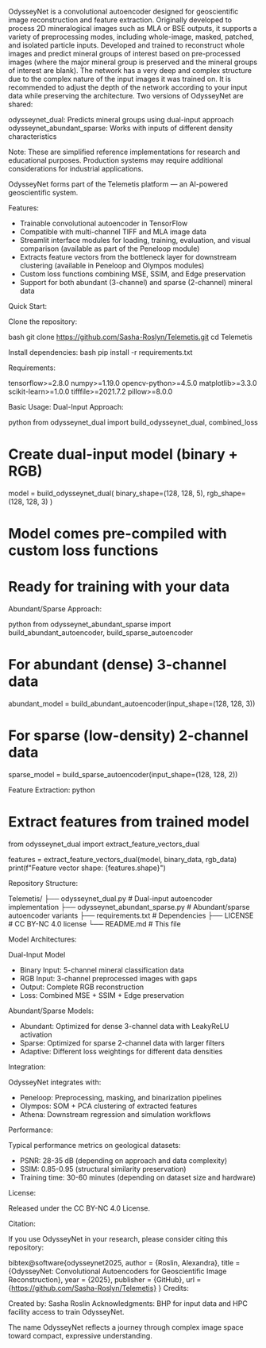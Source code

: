 OdysseyNet is a convolutional autoencoder designed for geoscientific image reconstruction and feature extraction. Originally developed to process 2D mineralogical images such as MLA or BSE outputs, it supports a variety of preprocessing modes, including whole-image, masked, patched, and isolated particle inputs.
Developed and trained to reconstruct whole images and predict mineral groups of interest based on pre-processed images (where the major mineral group is preserved and the mineral groups of interest are blank). The network has a very deep and complex structure due to the complex nature of the input images it was trained on. It is recommended to adjust the depth of the network according to your input data while preserving the architecture.
Two versions of OdysseyNet are shared:

odysseynet_dual: Predicts mineral groups using dual-input approach
odysseynet_abundant_sparse: Works with inputs of different density characteristics

Note: These are simplified reference implementations for research and educational purposes. Production systems may require additional considerations for industrial applications.

OdysseyNet forms part of the Telemetis platform — an AI-powered geoscientific system.

Features:

- Trainable convolutional autoencoder in TensorFlow
- Compatible with multi-channel TIFF and MLA image data
- Streamlit interface modules for loading, training, evaluation, and visual comparison (available as part of the Peneloop module)
- Extracts feature vectors from the bottleneck layer for downstream clustering (available in Peneloop and Olympos modules)
- Custom loss functions combining MSE, SSIM, and Edge preservation
- Support for both abundant (3-channel) and sparse (2-channel) mineral data

Quick Start:

Clone the repository:

bash
git clone https://github.com/Sasha-Roslyn/Telemetis.git
cd Telemetis

Install dependencies:
bash
pip install -r requirements.txt

Requirements:

tensorflow>=2.8.0
numpy>=1.19.0
opencv-python>=4.5.0
matplotlib>=3.3.0
scikit-learn>=1.0.0
tifffile>=2021.7.2
pillow>=8.0.0

Basic Usage: 
Dual-Input Approach:

python
from odysseynet_dual import build_odysseynet_dual, combined_loss

# Create dual-input model (binary + RGB)
model = build_odysseynet_dual(
    binary_shape=(128, 128, 5), 
    rgb_shape=(128, 128, 3)
)

# Model comes pre-compiled with custom loss functions
# Ready for training with your data

Abundant/Sparse Approach:

python
from odysseynet_abundant_sparse import build_abundant_autoencoder, build_sparse_autoencoder

# For abundant (dense) 3-channel data
abundant_model = build_abundant_autoencoder(input_shape=(128, 128, 3))

# For sparse (low-density) 2-channel data  
sparse_model = build_sparse_autoencoder(input_shape=(128, 128, 2))

Feature Extraction:
python
# Extract features from trained model
from odysseynet_dual import extract_feature_vectors_dual

features = extract_feature_vectors_dual(model, binary_data, rgb_data)
print(f"Feature vector shape: {features.shape}")

Repository Structure:

Telemetis/
├── odysseynet_dual.py                    # Dual-input autoencoder implementation
├── odysseynet_abundant_sparse.py         # Abundant/sparse autoencoder variants
├── requirements.txt                      # Dependencies
├── LICENSE                              # CC BY-NC 4.0 license
└── README.md                            # This file

Model Architectures:

Dual-Input Model

- Binary Input: 5-channel mineral classification data
- RGB Input: 3-channel preprocessed images with gaps
- Output: Complete RGB reconstruction
- Loss: Combined MSE + SSIM + Edge preservation

Abundant/Sparse Models:

- Abundant: Optimized for dense 3-channel data with LeakyReLU activation
- Sparse: Optimized for sparse 2-channel data with larger filters
- Adaptive: Different loss weightings for different data densities

Integration:

OdysseyNet integrates with:

- Peneloop: Preprocessing, masking, and binarization pipelines
- Olympos: SOM + PCA clustering of extracted features
- Athena: Downstream regression and simulation workflows

Performance:

Typical performance metrics on geological datasets:

- PSNR: 28-35 dB (depending on approach and data complexity)
- SSIM: 0.85-0.95 (structural similarity preservation)
- Training time: 30-60 minutes (depending on dataset size and hardware)

License:

Released under the CC BY-NC 4.0 License.

Citation:

If you use OdysseyNet in your research, please consider citing this repository:

bibtex@software{odysseynet2025,
  author = {Roslin, Alexandra},
  title = {OdysseyNet: Convolutional Autoencoders for Geoscientific Image Reconstruction},
  year = {2025},
  publisher = {GitHub},
  url = {https://github.com/Sasha-Roslyn/Telemetis}
}
Credits:

Created by: Sasha Roslin
Acknowledgments: BHP for input data and HPC facility access to train OdysseyNet.

The name OdysseyNet reflects a journey through complex image space toward compact, expressive understanding.